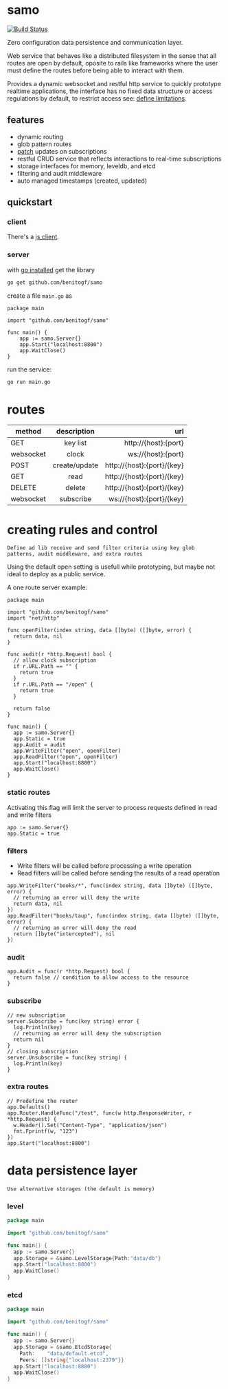 # samo

[![Build Status][build-image]][build-url]


[build-url]: https://travis-ci.com/benitogf/samo
[build-image]: https://api.travis-ci.com/benitogf/samo.svg?branch=master&style=flat-square

Zero configuration data persistence and communication layer.

Web service that behaves like a distributed filesystem in the sense that all routes are open by default, oposite to rails like frameworks where the user must define the routes before being able to interact with them.

Provides a dynamic websocket and restful http service to quickly prototype realtime applications, the interface has no fixed data structure or access regulations by default, to restrict access see: [define limitations](https://github.com/benitogf/samo#creating-rules-and-control).

## features

- dynamic routing
- glob pattern routes
- [patch](http://jsonpatch.com) updates on subscriptions
- restful CRUD service that reflects interactions to real-time subscriptions
- storage interfaces for memory, leveldb, and etcd
- filtering and audit middleware
- auto managed timestamps (created, updated)

## quickstart

### client

There's a [js client](https://www.npmjs.com/package/samo-js-client).

### server

with [go installed](https://golang.org/doc/install) get the library

```bash
go get github.com/benitogf/samo
```

create a file `main.go` as
```golang
package main

import "github.com/benitogf/samo"

func main() {
	app := samo.Server{}
	app.Start("localhost:8800")
	app.WaitClose()
}
```

run the service:
```bash
go run main.go
```

# routes

| method | description | url    |
| ------------- |:-------------:| -----:|
| GET | key list | http://{host}:{port} |
| websocket| clock | ws://{host}:{port} |
| POST | create/update | http://{host}:{port}/{key} |
| GET | read | http://{host}:{port}/{key} |
| DELETE | delete | http://{host}:{port}/{key} |
| websocket| subscribe | ws://{host}:{port}/{key} |

# creating rules and control

    Define ad lib receive and send filter criteria using key glob patterns, audit middleware, and extra routes

Using the default open setting is usefull while prototyping, but maybe not ideal to deploy as a public service.

A one route server example:

```golang
package main

import "github.com/benitogf/samo"
import "net/http"

func openFilter(index string, data []byte) ([]byte, error) {
  return data, nil
}

func audit(r *http.Request) bool {
  // allow clock subscription
  if r.URL.Path == "" {
    return true
  }
  if r.URL.Path == "/open" {
    return true
  }

  return false
}

func main() {
  app := samo.Server{}
  app.Static = true
  app.Audit = audit
  app.WriteFilter("open", openFilter)
  app.ReadFilter("open", openFilter)
  app.Start("localhost:8800")
  app.WaitClose()
}
```

### static routes

Activating this flag will limit the server to process requests defined in read and write filters

```golang
app := samo.Server{}
app.Static = true
```


### filters

- Write filters will be called before processing a write operation
- Read filters will be called before sending the results of a read operation

```golang
app.WriteFilter("books/*", func(index string, data []byte) ([]byte, error) {
  // returning an error will deny the write
  return data, nil
})
app.ReadFilter("books/taup", func(index string, data []byte) ([]byte, error) {
  // returning an error will deny the read
  return []byte("intercepted"), nil
})
```

### audit

```golang
app.Audit = func(r *http.Request) bool {
  return false // condition to allow access to the resource
}
```

### subscribe

```golang
// new subscription
server.Subscribe = func(key string) error {
  log.Println(key)
  // returning an error will deny the subscription
  return nil
}
// closing subscription
server.Unsubscribe = func(key string) {
  log.Println(key)
}
```

### extra routes

```golang
// Predefine the router
app.Defaults()
app.Router.HandleFunc("/test", func(w http.ResponseWriter, r *http.Request) {
  w.Header().Set("Content-Type", "application/json")
  fmt.Fprintf(w, "123")
})
app.Start("localhost:8800")
```

# data persistence layer

    Use alternative storages (the default is memory)

### level
```go
package main

import "github.com/benitogf/samo"

func main() {
  app := samo.Server{}
  app.Storage = &samo.LevelStorage{Path:"data/db"}
  app.Start("localhost:8800")
  app.WaitClose()
}
```
### etcd
```go
package main

import "github.com/benitogf/samo"

func main() {
  app := samo.Server{}
  app.Storage = &samo.EtcdStorage{
    Path:    "data/default.etcd",
    Peers: []string{"localhost:2379"}}
  app.Start("localhost:8800")
  app.WaitClose()
}
```


